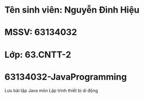 # Tên sinh viên: Nguyễn Đình Hiệu
# MSSV: 63134032
# Lớp: 63.CNTT-2

# 63134032-JavaProgramming
 Lưu bài tập Java môn Lập trình thiết bị di động
